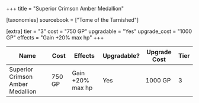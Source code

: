 +++
title = "Superior Crimson Amber Medallion"

[taxonomies]
sourcebook = ["Tome of the Tarnished"]

[extra]
tier = "3"
cost = "750 GP"
upgradable = "Yes"
upgrade_cost = "1000 GP"
effects = "Gain +20% max hp"
+++

| Name                          | Cost    | Effects                                                                                           | Upgradable? | Upgrade Cost | Tier |
| ----------------------------- | ------- | ----------------------------------------------------------------------------------------------- | ----------- | ------------ | ---- |
| Superior Crimson Amber Medallion | 750 GP | Gain +20% max hp | Yes | 1000 GP | 3 |
